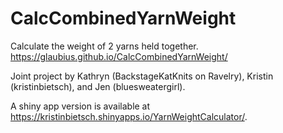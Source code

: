 # CalcCombinedYarnWeight
Calculate the weight of 2 yarns held together. https://glaubius.github.io/CalcCombinedYarnWeight/

Joint project by Kathryn (BackstageKatKnits on Ravelry), Kristin (kristinbietsch), and Jen (bluesweatergirl).

A shiny app version is available at https://kristinbietsch.shinyapps.io/YarnWeightCalculator/.
